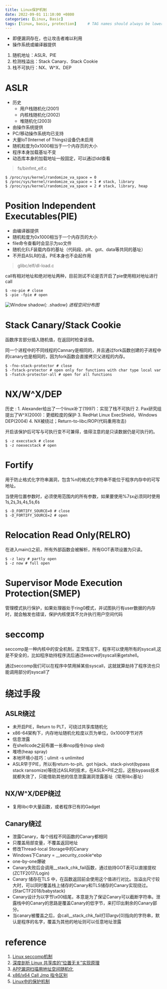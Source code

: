 ```yaml
---
title: Linux保护机制
date: 2022-09-01 11:10:00 +0800
categories: [Linux, Basic]
tags: [linux, basic, protection]     # TAG names should always be lowercase
---
```



- 即便漏洞存在，也让攻击者难以利用
- 操作系统或编译器提供

1. 随机地址：ASLR、PIE
2. 检测栈溢出：Stack Canary、Stack Cookie
3. 栈不可执行：NX、W^X、DEP

# ASLR

- 历史
    - 用户栈随机化(2001)
    - 内核栈随机化(2002)
    - 堆随机化(2003)
- 由操作系统提供
- PC/移动操作系统均已支持
- 大量IoT(Internet of Things)设备仍未启用
- 随机粒度为0x1000相当于一个内存页的大小
- 程序本身加载基址不变
- 动态库本身的加载地址一般固定，可以通过ldd查看

> fs/binfmt_elf.c

```console
$ /proc/sys/kernel/randomize_va_space = 0
$ /proc/sys/kernel/randomize_va_space = 1 # stack, library
$ /proc/sys/kernel/randomize_va_space = 2 # stack, library, heap
```

# Position Independent Executables(PIE)

- 由编译器提供
- 随机粒度为0x1000相当于一个内存页的大小
- file命令查看时会显示为so文件
- 随机化ELF装载内存的基址（代码段、plt、got、data等共同的基址）
- 不开启ASLR的话，PIE本身也不会起作用

>glibc/elf/dl-load.c

call有相对地址和绝对地址两种，目前测试不论是否开启了pie使用相对地址进行call

```console
$ -no-pie # close
$ -pie -fpie # open
```

![Window shadow](/assets/img/2022-09/2022-09-01-Linux%E4%BF%9D%E6%8A%A4%E6%9C%BA%E5%88%B6/PIE_ASLR.drawio.svg){: .shadow}
_进程空间分布图_

# Stack Canary/Stack Cookie

函数序言部分插入随机值，在返回时检查该值。

同一个进程中的不同线程的Cannary是相同的，并且通过fork函数创建的子进程中的canary也是相同的，因为fork函数会直接拷贝父进程的内存。

```console
$ -fno-stack-protector # close
$ -fstack-protector # open only for functions with char type local var
$ -fsatck-protector-all # open for all functions
```

# NX/W^X/DEP

历史
: 1. Alexander给出了一个linux补丁(1997)：实现了栈不可执行
2. Pax研究组提出了W^X(2000)：更细粒度的保护
3. RedHat Linux ExecShield，Windows DEP(2004)
4. NX被绕过；Return-to-libc/ROP(代码重用攻击)

开启该保护后可写与可执行变不可兼得，值得注意的是只读数据仍是可执行的。

```console
$ -z execstack # close
$ -z noexecstack # open
```

# Fortify

用于防止格式化字符串漏洞，包含%n的格式化字符串不能位于程序内存中的可写地址。

当使用位置参数时，必须使用范围内的所有参数，如果要使用%7`$`x必须同时使用1`$`,2`$`,3`$`,4`$`,5`$`,6`$`

```console
$ -D_FORTIFY_SOURCE=0 # close
$ -D_FORTIFY_SOURCE=2 # open
```

# Relocation Read Only(RELRO)

在进入main()之前，所有外部函数会被解析，所有GOT表项设置为只读。

```console
$ -z lazy # partly open
$ -z now # full open
```

# Supervisor Mode Execution Protection(SMEP)

管理模式执行保护，如果处理器处于ring0模式，并试图执行有user数据的内存时，就会触发也错误，保护内核使其不允许执行用户空间代码

# seccomp

seccomp是一种内核中的安全机制，正常情况下，程序可以使用所有的syscall,这是不安全的，比如程序劫持程序流后通过execve的syscall来getshell。

通过seccomp我们可以在程序中禁用掉某些syscall，这就就算劫持了程序流也只能调用部分的syscall了

# 绕过手段

## ASLR绕过

- 未开启PIE，Return to PLT，可绕过共享库随机化
- x86-64架构下，内存地址随机化粒度以页为单位，0x1000字节对齐
- 信息泄露
- 在shellcode之前布置一长串nop指令(nop sled)
- 堆喷(heap spray)
- 本地环境小技巧：ulimit -s unlimited
- ASLR早于PIE，所以有return-to-plt、got hijack、stack-pivot(bypass stack ransomize)等绕过ASLR的技术，在ASLR+PIE之后，这些bypass技术就都失效了，只能借助其他的信息泄露漏洞泄露基址（常用libc基址）

## NX/W^X/DEP绕过

- 复用libc中大量函数，或者程序已有的Gadget

## Canary绕过

- 泄露Canary，每个线程不同函数的Canary都相同
- 只覆盖局部变量，不覆盖返回地址
- 修改Thread-local Storage中的Canary
- Windows下Canary = __security_cookie^ebp
- one-by-one爆破
- Canary失败后会调用__stack_chk_fail函数，通过劫持GOT表可以直接提权(ZCTF2017/Login)
- Canary 储存在TLS 中，在函数返回前会使用这个值进行对比。当溢出尺寸较大时，可以同时覆盖栈上储存的Canary和TLS储存的Canary实现绕过。(StarCTF2018/babystack)
- Canary设计为以字节\x00结尾，本意是为了保证Canary可以截断字符串。泄露栈中的Canary的思路是覆盖Canary的低字节，来打印出剩余的Canary部分。
- 当canary被覆盖之后，会call__stack_chk_fail打印argv[0]指向的字符串，默认是程序的名字，覆盖为其他的地址则可以任意地址泄露

# reference

1. [Linux seccomp机制](https://www.cnblogs.com/Max-hhg/articles/14368251.html)
2. [深度剖析 Linux 共享库的“位置无关”实现原理](https://zhuanlan.zhihu.com/p/91420787)
3. [APP漏洞扫描用地址空间随机化](https://www.lmlphp.com/user/63229/article/item/779195/)
4. [x86/x64 Call Jmp 指令区别](http://t.zoukankan.com/banchen-p-6709967.html)
5. [Linux中的保护机制](http://t.zoukankan.com/ncu-flyingfox-p-11223390.html)

